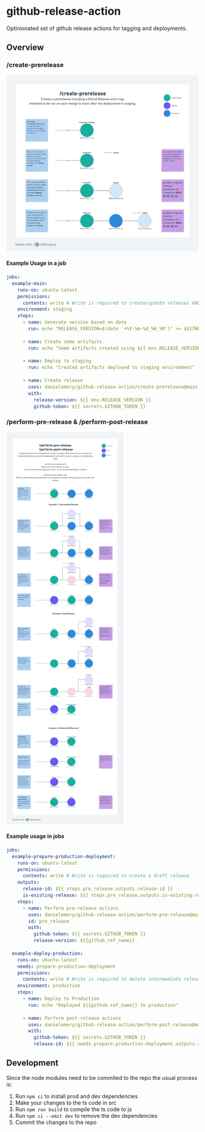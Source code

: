 # github-release-action

Optinionated set of github release actions for tagging and deployments.

## Overview

### /create-prerelease

![Diagram explaining the create-prerelease action](./docs/create-prerelease.png)

#### Example Usage in a job

```yml
jobs:
  example-main:
    runs-on: ubuntu-latest
    permissions:
      contents: write # Write is required to create/update releases AND to write tags
    environment: staging
    steps:
      - name: Generate version based on date
        run: echo "RELEASE_VERSION=$(date '+%Y-%m-%d_%H_%M')" >> $GITHUB_ENV

      - name: Create some artifacts
        run: echo "Some artifacts created using ${{ env.RELEASE_VERSION }}"

      - name: Deploy to staging
        run: echo "Created artifacts deployed to staging environment"

      - name: Create release
        uses: danielemery/github-release-action/create-prerelease@main # TODO target a static release
        with:
          release-version: ${{ env.RELEASE_VERSION }}
          github-token: ${{ secrets.GITHUB_TOKEN }}
```

### /perform-pre-release & /perform-post-release

![Diagram explaining the perform-pre-release and perform-post-release actions](./docs/perform-pre-post-release.png)

#### Example usage in jobs

```yml
jobs:
  example-prepare-production-deployment:
    runs-on: ubuntu-latest
    permissions:
      contents: write # Write is required to create a draft release
    outputs:
      release-id: ${{ steps.pre_release.outputs.release-id }}
      is-existing-release: ${{ steps.pre_release.outputs.is-existing-release }}
    steps:
      - name: Perform pre-release actions
        uses: danielemery/github-release-action/perform-pre-release@main # TODO target a static release
        id: pre_release
        with:
          github-token: ${{ secrets.GITHUB_TOKEN }}
          release-version: ${{github.ref_name}}

  example-deploy-production:
    runs-on: ubuntu-latest
    needs: prepare-production-deployment
    permissions:
      contents: write # Write is required to delete intermediate releases and publish the final release
    environment: production
    steps:
      - name: Deploy to Production
        run: echo "Deployed ${{github.ref_name}} to production"

      - name: Perform post-release actions
        uses: danielemery/github-release-action/perform-post-release@main # TODO target a static release
        with:
          github-token: ${{ secrets.GITHUB_TOKEN }}
          release-id: ${{ needs.prepare-production-deployment.outputs.release-id }}
```

## Development

Since the node modules need to be commited to the repo the usual process is:

1. Run `npm ci` to install prod and dev dependencies
2. Make your changes to the ts code in src
3. Run `npm run build` to compile the ts code to js
4. Run `npm ci --omit dev` to remove the dev dependencies
5. Commit the changes to the repo
